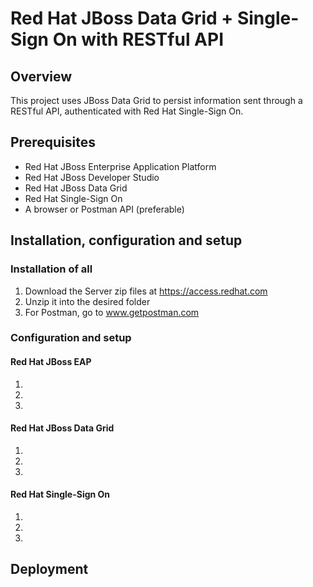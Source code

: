 # Red Hat JBoss Data Grid + Single-Sign On with RESTful API

## Overview
This project uses JBoss Data Grid to persist information sent through a RESTful API, authenticated with Red Hat Single-Sign On.

## Prerequisites
* Red Hat JBoss Enterprise Application Platform
* Red Hat JBoss Developer Studio
* Red Hat JBoss Data Grid
* Red Hat Single-Sign On
* A browser or Postman API (preferable)

## Installation, configuration and setup
### Installation of all 
1. Download the Server zip files at https://access.redhat.com
2. Unzip it into the desired folder 
3. For Postman, go to www.getpostman.com 

### Configuration and setup
#### Red Hat JBoss EAP 
1.
2.
3.

#### Red Hat JBoss Data Grid
1.
2.
3.

#### Red Hat Single-Sign On
1.
2.
3.

## Deployment 
